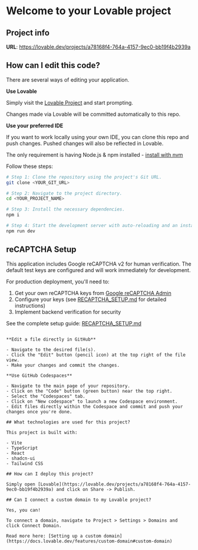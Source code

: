 # Welcome to your Lovable project

## Project info

**URL**: https://lovable.dev/projects/a78168f4-764a-4157-9ec0-bb19f4b2939a

## How can I edit this code?

There are several ways of editing your application.

**Use Lovable**

Simply visit the [Lovable Project](https://lovable.dev/projects/a78168f4-764a-4157-9ec0-bb19f4b2939a) and start prompting.

Changes made via Lovable will be committed automatically to this repo.

**Use your preferred IDE**

If you want to work locally using your own IDE, you can clone this repo and push changes. Pushed changes will also be reflected in Lovable.

The only requirement is having Node.js & npm installed - [install with nvm](https://github.com/nvm-sh/nvm#installing-and-updating)

Follow these steps:

```sh
# Step 1: Clone the repository using the project's Git URL.
git clone <YOUR_GIT_URL>

# Step 2: Navigate to the project directory.
cd <YOUR_PROJECT_NAME>

# Step 3: Install the necessary dependencies.
npm i

# Step 4: Start the development server with auto-reloading and an instant preview.
npm run dev
```

## reCAPTCHA Setup

This application includes Google reCAPTCHA v2 for human verification. The default test keys are configured and will work immediately for development.

For production deployment, you'll need to:
1. Get your own reCAPTCHA keys from [Google reCAPTCHA Admin](https://www.google.com/recaptcha/admin/create)
2. Configure your keys (see [RECAPTCHA_SETUP.md](./RECAPTCHA_SETUP.md) for detailed instructions)
3. Implement backend verification for security

See the complete setup guide: [RECAPTCHA_SETUP.md](./RECAPTCHA_SETUP.md)
```

**Edit a file directly in GitHub**

- Navigate to the desired file(s).
- Click the "Edit" button (pencil icon) at the top right of the file view.
- Make your changes and commit the changes.

**Use GitHub Codespaces**

- Navigate to the main page of your repository.
- Click on the "Code" button (green button) near the top right.
- Select the "Codespaces" tab.
- Click on "New codespace" to launch a new Codespace environment.
- Edit files directly within the Codespace and commit and push your changes once you're done.

## What technologies are used for this project?

This project is built with:

- Vite
- TypeScript
- React
- shadcn-ui
- Tailwind CSS

## How can I deploy this project?

Simply open [Lovable](https://lovable.dev/projects/a78168f4-764a-4157-9ec0-bb19f4b2939a) and click on Share -> Publish.

## Can I connect a custom domain to my Lovable project?

Yes, you can!

To connect a domain, navigate to Project > Settings > Domains and click Connect Domain.

Read more here: [Setting up a custom domain](https://docs.lovable.dev/features/custom-domain#custom-domain)
